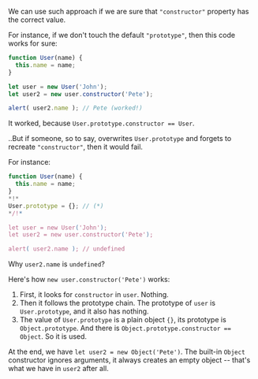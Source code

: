 We can use such approach if we are sure that `"constructor"` property has the correct value.

For instance, if we don't touch the default `"prototype"`, then this code works for sure:

```js run
function User(name) {
  this.name = name;
}

let user = new User('John');
let user2 = new user.constructor('Pete');

alert( user2.name ); // Pete (worked!)
```

It worked, because `User.prototype.constructor == User`.

..But if someone, so to say, overwrites `User.prototype` and forgets to recreate `"constructor"`, then it would fail.

For instance:

```js run
function User(name) {
  this.name = name;
}
*!*
User.prototype = {}; // (*)
*/!*

let user = new User('John');
let user2 = new user.constructor('Pete');

alert( user2.name ); // undefined
```

Why `user2.name` is `undefined`?

Here's how `new user.constructor('Pete')` works:

1. First, it looks for `constructor` in `user`. Nothing.
2. Then it follows the prototype chain. The prototype of `user` is `User.prototype`, and it also has nothing.
3. The value of `User.prototype` is a plain object `{}`, its prototype is `Object.prototype`. And there is `Object.prototype.constructor == Object`. So it is used.

At the end, we have `let user2 = new Object('Pete')`. The built-in `Object` constructor ignores arguments, it always creates an empty object -- that's what we have in `user2` after all.
